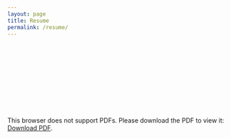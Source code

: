 ```yaml
---
layout: page
title: Resume
permalink: /resume/
---
```

<!-- # My Resume:  -->
<object data="{{ site.baseurl }}/assets/resume.pdf" type="application/pdf" width="800px" height="700px">
    <embed src="{{ site.baseurl }}/assets/resume.pdf">
        <p>This browser does not support PDFs. Please download the PDF to view it: <a href="{{ site.baseurl }}/assets/resume.pdf">Download PDF</a>.</p>
    </embed>
</object>

<!-- pretend this is my resume -->